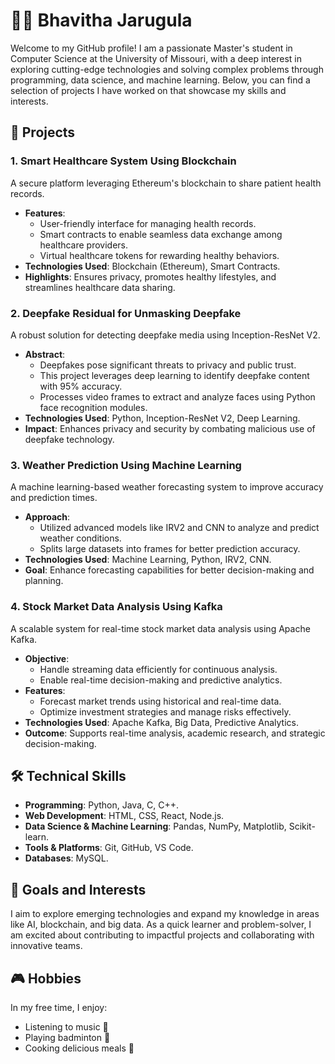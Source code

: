 # 👩‍💻 Bhavitha Jarugula

Welcome to my GitHub profile! I am a passionate Master's student in Computer Science at the University of Missouri, with a deep interest in exploring cutting-edge technologies and solving complex problems through programming, data science, and machine learning. Below, you can find a selection of projects I have worked on that showcase my skills and interests.

## 🌟 Projects

### 1. **Smart Healthcare System Using Blockchain**
A secure platform leveraging Ethereum's blockchain to share patient health records.  
- **Features**: 
  - User-friendly interface for managing health records.
  - Smart contracts to enable seamless data exchange among healthcare providers.  
  - Virtual healthcare tokens for rewarding healthy behaviors.
- **Technologies Used**: Blockchain (Ethereum), Smart Contracts.
- **Highlights**: Ensures privacy, promotes healthy lifestyles, and streamlines healthcare data sharing.

### 2. **Deepfake Residual for Unmasking Deepfake**
A robust solution for detecting deepfake media using Inception-ResNet V2.  
- **Abstract**: 
  - Deepfakes pose significant threats to privacy and public trust.  
  - This project leverages deep learning to identify deepfake content with 95% accuracy.
  - Processes video frames to extract and analyze faces using Python face recognition modules.
- **Technologies Used**: Python, Inception-ResNet V2, Deep Learning.
- **Impact**: Enhances privacy and security by combating malicious use of deepfake technology.

### 3. **Weather Prediction Using Machine Learning**
A machine learning-based weather forecasting system to improve accuracy and prediction times.  
- **Approach**: 
  - Utilized advanced models like IRV2 and CNN to analyze and predict weather conditions.  
  - Splits large datasets into frames for better prediction accuracy.
- **Technologies Used**: Machine Learning, Python, IRV2, CNN.
- **Goal**: Enhance forecasting capabilities for better decision-making and planning.

### 4. **Stock Market Data Analysis Using Kafka**
A scalable system for real-time stock market data analysis using Apache Kafka.  
- **Objective**: 
  - Handle streaming data efficiently for continuous analysis.  
  - Enable real-time decision-making and predictive analytics.
- **Features**: 
  - Forecast market trends using historical and real-time data.  
  - Optimize investment strategies and manage risks effectively.
- **Technologies Used**: Apache Kafka, Big Data, Predictive Analytics.
- **Outcome**: Supports real-time analysis, academic research, and strategic decision-making.

## 🛠️ Technical Skills
- **Programming**: Python, Java, C, C++.
- **Web Development**: HTML, CSS, React, Node.js.
- **Data Science & Machine Learning**: Pandas, NumPy, Matplotlib, Scikit-learn.
- **Tools & Platforms**: Git, GitHub, VS Code.
- **Databases**: MySQL.

## 🎯 Goals and Interests
I aim to explore emerging technologies and expand my knowledge in areas like AI, blockchain, and big data. As a quick learner and problem-solver, I am excited about contributing to impactful projects and collaborating with innovative teams.

## 🎮 Hobbies
In my free time, I enjoy:  
- Listening to music 🎵  
- Playing badminton 🏸  
- Cooking delicious meals 🍳  
